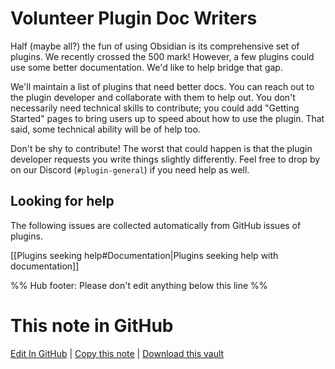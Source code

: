 # Volunteer Plugin Doc Writers

Half (maybe all?) the fun of using Obsidian is its comprehensive set of plugins. We recently crossed the 500 mark! However, a few plugins could use some better documentation. We'd like to help bridge that gap.

We'll maintain a list of plugins that need better docs. You can reach out to the plugin developer and collaborate with them to help out. You don't necessarily need technical skills to contribute; you could add "Getting Started" pages to bring users up to speed about how to use the plugin. That said, some technical ability will be of help too. 

Don't be shy to contribute! The worst that could happen is that the plugin developer requests you write things slightly differently. Feel free to drop by on our Discord (`#plugin-general`) if you need help as well.

## Looking for help
The following issues are collected automatically from GitHub issues of plugins.

[[Plugins seeking help#Documentation|Plugins seeking help with documentation]]

%% Hub footer: Please don't edit anything below this line %%

# This note in GitHub

<span class="git-footer">[Edit In GitHub](https://github.dev/obsidian-community/obsidian-hub/blob/main/01%20-%20Community/Contributing%20to%20the%20Community/Volunteer%20Plugin%20Doc%20Writers.md "git-hub-edit-note") | [Copy this note](https://raw.githubusercontent.com/obsidian-community/obsidian-hub/main/01%20-%20Community/Contributing%20to%20the%20Community/Volunteer%20Plugin%20Doc%20Writers.md "git-hub-copy-note") | [Download this vault](https://github.com/obsidian-community/obsidian-hub/archive/refs/heads/main.zip "git-hub-download-vault") </span>
